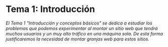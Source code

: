 Tema 1: Introducción
====================
*El Tema 1 "Introducción y conceptos básicos" se dedica a estudiar los problemas que podemos experimentar al montar un sitio web que tendrá muchos usuarios y un muy alto tráfico en una máquina sola. De esta forma justificaremos la necesidad de montar granjas web para estos sitios.*
